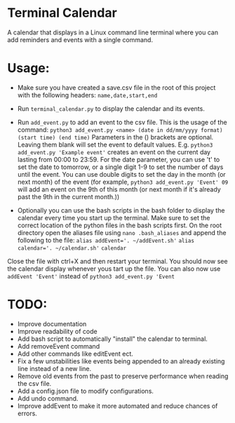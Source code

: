 # Terminal Calendar

A calendar that displays in a Linux command line terminal where you can add reminders and events with a single command.

# Usage:
- Make sure you have created a save.csv file in the root of this project with the following headers:
`name,date,start,end`
- Run `terminal_calendar.py` to display the calendar and its events.
- Run `add_event.py` to add an event to the csv file. This is the usage of the command:
`python3 add_event.py <name> (date in dd/mm/yyyy format) (start time) (end time)`
Parameters in the () brackets are optional. Leaving them blank will set the event to default values.
E.g.
`python3 add_event.py 'Example event'` creates an event on the current day lasting from 00:00 to 23:59.
For the date parameter, you can use 't' to set the date to tomorrow, or a single digit 1-9 to set the number of days until the event. You can use double digits to set the day in the month (or next month) of the event (for example, `python3 add_event.py 'Event' 09` will add an event on the 9th of this month (or next month if it's already past the 9th in the current month.))

- Optionally you can use the bash scripts in the bash folder to display the calendar every time you start up the terminal. Make sure to set the correct location of the python files in the bash scripts first. On the root directory open the aliases file using `nano .bash_aliases` and append the following to the file:
`alias addEvent='. ~/addEvent.sh'`
`alias calendar='. ~/calendar.sh'`
`calendar`

Close the file with ctrl+X and then restart your terminal. You should now see the calendar display whenever yous tart up the file. You can also now use `addEvent 'Event'` instead of `python3 add_event.py 'Event`

# TODO:
- Improve documentation
- Improve readability of code
- Add bash script to automatically "install" the calendar to terminal.
- Add removeEvent command
- Add other commands like editEvent ect.
- Fix a few unstabilities like events being appended to an already existing line instead of a new line.
- Remove old events from the past to preserve performance when reading the csv file.
- Add a config.json file to modify configurations.
- Add undo command.
- Improve addEvent to make it more automated and reduce chances of errors.

